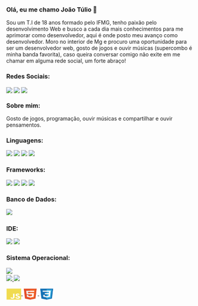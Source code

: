 ### Olá, eu me chamo João Túlio 👋  
Sou um T.I de 18 anos formado pelo IFMG, tenho paixão pelo desenvolvimento Web e busco a cada dia mais conhecimentos para me aprimorar como desenvolvedor, aqui é onde posto meu avanço como desenvolvedor. Moro no interior de Mg e procuro uma oportunidade para ser um desenvolvedor web, gosto de jogos e ouvir músicas (supercombo é minha banda favorita), caso queira conversar comigo não exite em me chamar em alguma rede social, um forte abraço!

### Redes Sociais:
[<img align="center" src="https://img.shields.io/badge/Twitter-1DA1F2?style=for-the-badge&logo=twitter&logoColor=white"/>](https://twitter.com/tulio_jao)  [<img align="center" src="https://img.shields.io/badge/linkedin-%230077B5.svg?&style=for-the-badge&logo=linkedin&logoColor=white" />](https://www.linkedin.com/in/jtsoares/) [<img align="center" src = "https://img.shields.io/badge/instagram-%23E4405F.svg?&style=for-the-badge&logo=instagram&logoColor=white">](https://www.instagram.com/tulio_joaob/)

### Sobre mim:
Gosto de jogos, programação, ouvir músicas e compartilhar e ouvir pensamentos.

### Linguagens:
 <img src="https://img.shields.io/badge/HTML5-E34F26?style=for-the-badge&logo=html5&logoColor=white"> <img src="https://img.shields.io/badge/CSS3-1572B6?style=for-the-badge&logo=css3&logoColor=white"> <img src="https://img.shields.io/badge/JavaScript-F7DF1E?style=for-the-badge&logo=javascript&logoColor=black"> <img src="https://img.shields.io/badge/TypeScript-007ACC?style=for-the-badge&logo=typescript&logoColor=white">

### Frameworks:
<img src="https://img.shields.io/badge/Bootstrap-563D7C?style=for-the-badge&logo=bootstrap&logoColor=white"> <img src="https://img.shields.io/badge/Node.js-339933?style=for-the-badge&logo=nodedotjs&logoColor=white">  <img src="https://img.shields.io/badge/Sass-CC6699?style=for-the-badge&logo=sass&logoColor=white"> <img src="https://img.shields.io/badge/Angular-DD0031?style=for-the-badge&logo=angular&logoColor=white">

### Banco de Dados:
 <img src="https://img.shields.io/badge/MySQL-00000F?style=for-the-badge&logo=mysql&logoColor=white">
 
### IDE:
<img src="https://img.shields.io/badge/Visual_Studio_Code-0078D4?style=for-the-badge&logo=visual%20studio%20code&logoColor=white"> <img src="https://img.shields.io/badge/sublime_text-%23575757.svg?&style=for-the-badge&logo=sublime-text&logoColor=important">

### Sistema Operacional:
<img src="https://img.shields.io/badge/Windows-0078D6?style=for-the-badge&logo=windows&logoColor=white">

<div>
  <a href="https://github.com/joaotuliojt">
  <img height="180em" src="https://github-readme-stats.vercel.app/api?username=joaotuliojt&show_icons=true&theme=tokyonight&include_all_commits=true&count_private=true"/>
  <img height="180em" src="https://github-readme-stats.vercel.app/api/top-langs/?username=joaotuliojt&layout=compact&langs_count=7&theme=tokyonight"/>
</div>
  <div style="display: inline_block"><br>
  <img align="center" alt="JoaoTulio-Js" height="30" width="40" src="https://raw.githubusercontent.com/devicons/devicon/master/icons/javascript/javascript-plain.svg">
  <img align="center" alt="JoaoTulio-HTML" height="30" width="40" src="https://raw.githubusercontent.com/devicons/devicon/master/icons/html5/html5-original.svg">
  <img align="center" alt="JoaoTulio-CSS" height="30" width="40" src="https://raw.githubusercontent.com/devicons/devicon/master/icons/css3/css3-original.svg">
</div>
